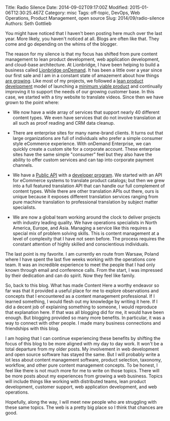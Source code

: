 Title: Radio Silence
Date: 2014-09-02T09:17:00Z
Modified: 2015-01-06T12:30:25.467Z
Category: misc
Tags: off-topic, DevOps, Web Operations, Product Management, open source
Slug: 2014/09/radio-silence
Authors: Seth Gottlieb

You might have noticed that I haven't been posting here much over the last year. More likely, you haven't noticed at all. Blogs are often like that. They come and go depending on the whims of the blogger.  

The reason for my silence is that my focus has shifted from pure content management to lean product development, web application development, and cloud-base architecture. At Lionbridge, I have been helping to build a business called [Lionbridge onDemand](https://ondemand.lionbridge.com). It has been a little over a year since our first sale and I am in a constant state of amazement about how things [ are growing](http://www.lionbridge.com/lionbridges-ondemand-platform-doubles-revenue-adds-98-new-clients-since-launch-late-2013/). Like most of my projects, we followed a [lean product development](http://en.wikipedia.org/wiki/Lean_product_development) model of launching a [minimum viable product](http://en.wikipedia.org/wiki/Minimum_viable_product) and continually improving it to support the needs of our growing customer base. In this case, we started with a tiny website to translate videos. Since then we have grown to the point where:

  

*   We now have a wide array of services that support nearly 40 different content types. We even have services that do not involve translation at all such as proof reading and CRM data cleanup.  
    
*   There are enterprise sites for many name-brand clients. It turns out that large organizations are full of individuals who prefer a simple consumer style eCommerce experience. With onDemand Enterprise, we can quickly create a custom site for a corporate account. These enterprise sites have the same simple "consumer" feel but they also have the ability to offer custom services and can tap into corporate payment channels.  
    
*   We have a [Public API](http://api-docs.liondemand.com) with a [developer program](http://developers.lionbridge.com/). We started with an API for eCommerce systems to translate product catalogs; but then we grew into a full featured translation API that can handle our full complement of content types. While there are other translation APIs out there, ours is unique because it exposes different translation services ranging from pure machine translation to professional translation by subject matter specialists.  
    
*   We are now a global team working around the clock to deliver projects with industry leading quality. We have operations specialists in North America, Europe, and Asia. Managing a service like this requires a special mix of problem solving skills. This is content management at a level of complexity that I have not seen before. The process requires the constant attention of highly skilled and conscientious individuals.  
    

  

The last point is my favorite. I am currently en route from Warsaw, Poland where I have spent the last five weeks working with the operations core team. It was an incredible experience to meet the people that I had only known through email and conference calls. From the start, I was impressed by their dedication and can do spirit. Now they feel like family.  

So, back to this blog. What has made Content Here a worthy endeavor so far was that it provided a useful place for me to explore observations and concepts that I encountered as a content management professional. If I learned something, I would flesh out my knowledge by writing it here. If I did a decent job of explaining something to someone, I would reproduce that explanation here. If that was all blogging did for me, it would have been enough. But blogging provided so many more benefits. In particular, it was a way to connect with other people. I made many business connections and friendships with this blog.   

I am hoping that I can continue experiencing these benefits by shifting the focus of this blog to be more aligned with my day to day work. It won't be a total departure from my older posts. My involvement in web development and open source software has stayed the same. But I will probably write a lot less about content management software, product selection, taxonomy, workflow, and other pure content management concepts. To be honest, I feel like there is not much more for me to write on those topics. There will be more posts about my experiences from growing a web business. Topics will include things like working with distributed teams, lean product development, customer support, web application development, and web operations.   

Hopefully, along the way, I will meet new people who are struggling with these same topics. The web is a pretty big place so I think that chances are good.
